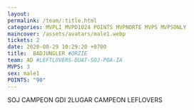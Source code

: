 ```yaml
---
layout: 
permalink: /team/:title.html
categories: MVPLI MVPD1024 POINTS MVPNORTE MVPS MVPSONLY
maincover: /assets/avatars/male1.webp
tickets: 2
date: 2020-08-29 10:29:20 +0700
title:  BADJUNGLER #ORZIE
team: AD #LEFTLOVERS-DUAT-SOJ-POA-IA
MVPS: 3
sex: male1
POINTS: "90"
---
```

SOJ CAMPEON
GDI 2LUGAR 
CAMPEON LEFLOVERS